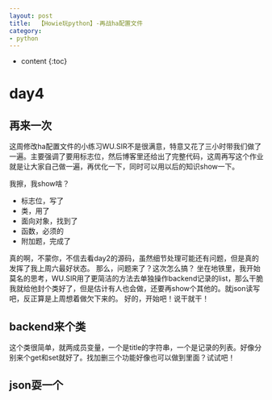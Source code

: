 ```yaml
---
layout: post
title:  【Howie玩python】-再战ha配置文件
category: 
- python  
---
```


* content
{:toc}

day4
===

## 再来一次

这周修改ha配置文件的小练习WU.SIR不是很满意，特意又花了三小时带我们做了一遍。主要强调了要用标志位，然后博客里还给出了完整代码，这周再写这个作业就是让大家自己做一遍，再优化一下，同时可以用以后的知识show一下。

我擦，我show啥？
- 标志位，写了
- 类，用了
- 面向对象，找到了
- 函数，必须的
- 附加题，完成了

真的啊，不蒙你，不信去看day2的源码，虽然细节处理可能还有问题，但是真的发挥了我上周六最好状态。
那么，问题来了？这次怎么搞？
坐在地铁里，我开始莫名的思考，WU.SIR用了更简洁的方法去单独操作backend记录的list，那么干脆我就给他封个类好了，但是估计有人也会做，还要再show个其他的。就json读写吧，反正算是上周想着做欠下来的。
好的，开始吧！说干就干！

## backend来个类
这个类很简单，就两成员变量，一个是title的字符串，一个是记录的列表。好像分别来个get和set就好了。找加删三个功能好像也可以做到里面？试试吧！

## json耍一个